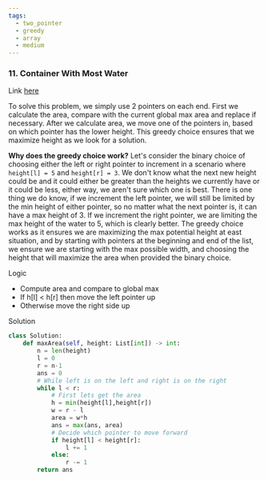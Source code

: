 ```yaml
---
tags:
  - two_pointer
  - greedy
  - array
  - medium
---
```

### 11. Container With Most Water
Link [here](https://leetcode.com/problems/container-with-most-water/)

To solve this problem, we simply use 2 pointers on each end. First we calculate the area, compare with the current global max area and replace if necessary. After we calculate area, we move one of the pointers in, based on which pointer has the lower height. This greedy choice ensures that we maximize height as we look for a solution.

**Why does the greedy choice work?**
Let's consider the binary choice of choosing either the left or right pointer to increment in a scenario where `height[l] = 5` and `height[r] = 3`. We don't know what the next new height could be and it could either be greater than the heights we currently have or it could be less, either way, we aren't sure which one is best. There is one thing we do know, if we increment the left pointer, we will still be limited by the min height of either pointer, so no matter what the next pointer is, it can have a max height of 3. If we increment the right pointer, we are limiting the max height of the water to 5, which is clearly better. 
The greedy choice works as it ensures we are maximizing the max potential height at east situation, and by starting with pointers at the beginning and end of the list, we ensure we are starting with the max possible width, and choosing the height that will maximize the area when provided the binary choice.

Logic
- Compute area and compare to global max
- If h[l] < h[r] then move the left pointer up
- Otherwise move the right side up

Solution
```python
class Solution:
    def maxArea(self, height: List[int]) -> int:
        n = len(height)
        l = 0
        r = n-1
        ans = 0
        # While left is on the left and right is on the right
        while l < r:
            # First lets get the area
            h = min(height[l],height[r])
            w = r - l
            area = w*h
            ans = max(ans, area)
            # Decide which pointer to move forward
            if height[l] < height[r]:
                l += 1
            else:
                r -= 1
        return ans
```